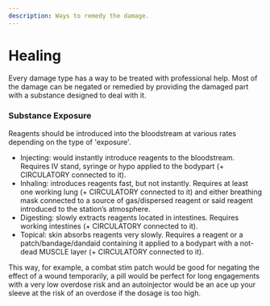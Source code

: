 ```yaml
---
description: Ways to remedy the damage.
---
```


# Healing

Every damage type has a way to be treated with professional help. Most of the damage can be negated or remedied by providing the damaged part with a substance designed to deal with it.

### Substance Exposure

Reagents should be introduced into the bloodstream at various rates depending on the type of 'exposure'.

* Injecting: would instantly introduce reagents to the bloodstream. Requires IV stand, syringe or hypo applied to the bodypart (+ CIRCULATORY connected to it).
* Inhaling: introduces reagents fast, but not instantly. Requires at least one working lung (+ CIRCULATORY connected to it) and either breathing mask connected to a source of gas/dispersed reagent or said reagent introduced to the station’s atmosphere.
* Digesting: slowly extracts reagents located in intestines. Requires working intestines (+ CIRCULATORY connected to it).
* Topical: skin absorbs reagents very slowly. Requires a reagent or a patch/bandage/dandaid containing it applied to a bodypart with a not-dead MUSCLE layer (+ CIRCULATORY connected to it).

This way, for example, a combat stim patch would be good for negating the effect of a wound temporarily, a pill would be perfect for long engagements with a very low overdose risk and an autoinjector would be an ace up your sleeve at the risk of an overdose if the dosage is too high.

